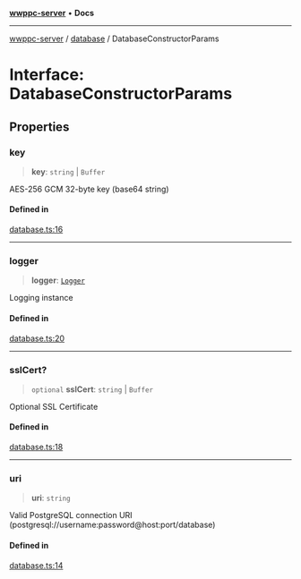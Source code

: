 [**wwppc-server**](../../README.md) • **Docs**

***

[wwppc-server](../../modules.md) / [database](../README.md) / DatabaseConstructorParams

# Interface: DatabaseConstructorParams

## Properties

### key

> **key**: `string` \| `Buffer`

AES-256 GCM 32-byte key (base64 string)

#### Defined in

[database.ts:16](https://github.com/WWPPC/WWPPC-server/blob/96bcc74e00ec496e35202c4bddfc3a060fa4a556/src/database.ts#L16)

***

### logger

> **logger**: [`Logger`](../../log/interfaces/Logger.md)

Logging instance

#### Defined in

[database.ts:20](https://github.com/WWPPC/WWPPC-server/blob/96bcc74e00ec496e35202c4bddfc3a060fa4a556/src/database.ts#L20)

***

### sslCert?

> `optional` **sslCert**: `string` \| `Buffer`

Optional SSL Certificate

#### Defined in

[database.ts:18](https://github.com/WWPPC/WWPPC-server/blob/96bcc74e00ec496e35202c4bddfc3a060fa4a556/src/database.ts#L18)

***

### uri

> **uri**: `string`

Valid PostgreSQL connection URI (postgresql://username:password@host:port/database)

#### Defined in

[database.ts:14](https://github.com/WWPPC/WWPPC-server/blob/96bcc74e00ec496e35202c4bddfc3a060fa4a556/src/database.ts#L14)
